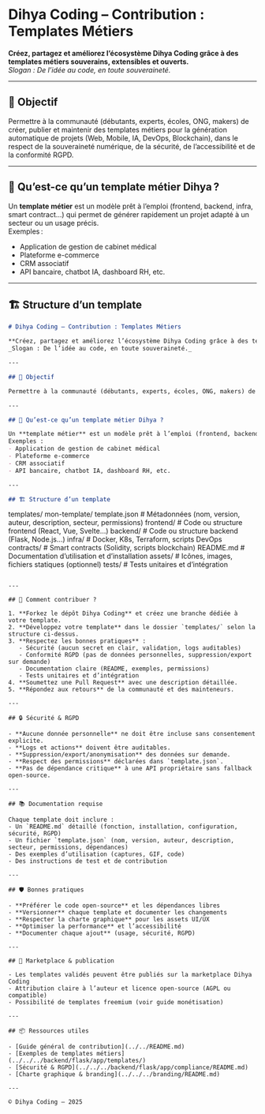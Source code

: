 # Dihya Coding – Contribution : Templates Métiers

**Créez, partagez et améliorez l’écosystème Dihya Coding grâce à des templates métiers souverains, extensibles et ouverts.**  
_Slogan : De l’idée au code, en toute souveraineté._

---

## 🎯 Objectif

Permettre à la communauté (débutants, experts, écoles, ONG, makers) de créer, publier et maintenir des templates métiers pour la génération automatique de projets (Web, Mobile, IA, DevOps, Blockchain), dans le respect de la souveraineté numérique, de la sécurité, de l’accessibilité et de la conformité RGPD.

---

## 🧩 Qu’est-ce qu’un template métier Dihya ?

Un **template métier** est un modèle prêt à l’emploi (frontend, backend, infra, smart contract…) qui permet de générer rapidement un projet adapté à un secteur ou un usage précis.  
Exemples :  
- Application de gestion de cabinet médical
- Plateforme e-commerce
- CRM associatif
- API bancaire, chatbot IA, dashboard RH, etc.

---

## 🏗️ Structure d’un template
```markdown
# Dihya Coding – Contribution : Templates Métiers

**Créez, partagez et améliorez l’écosystème Dihya Coding grâce à des templates métiers souverains, extensibles et ouverts.**  
_Slogan : De l’idée au code, en toute souveraineté._

---

## 🎯 Objectif

Permettre à la communauté (débutants, experts, écoles, ONG, makers) de créer, publier et maintenir des templates métiers pour la génération automatique de projets (Web, Mobile, IA, DevOps, Blockchain), dans le respect de la souveraineté numérique, de la sécurité, de l’accessibilité et de la conformité RGPD.

---

## 🧩 Qu’est-ce qu’un template métier Dihya ?

Un **template métier** est un modèle prêt à l’emploi (frontend, backend, infra, smart contract…) qui permet de générer rapidement un projet adapté à un secteur ou un usage précis.  
Exemples :  
- Application de gestion de cabinet médical
- Plateforme e-commerce
- CRM associatif
- API bancaire, chatbot IA, dashboard RH, etc.

---

## 🏗️ Structure d’un template

```
templates/
  mon-template/
    template.json        # Métadonnées (nom, version, auteur, description, secteur, permissions)
    frontend/            # Code ou structure frontend (React, Vue, Svelte…)
    backend/             # Code ou structure backend (Flask, Node.js…)
    infra/               # Docker, K8s, Terraform, scripts DevOps
    contracts/           # Smart contracts (Solidity, scripts blockchain)
    README.md            # Documentation d’utilisation et d’installation
    assets/              # Icônes, images, fichiers statiques (optionnel)
    tests/               # Tests unitaires et d’intégration
```

---

## 🚀 Comment contribuer ?

1. **Forkez le dépôt Dihya Coding** et créez une branche dédiée à votre template.
2. **Développez votre template** dans le dossier `templates/` selon la structure ci-dessus.
3. **Respectez les bonnes pratiques** :  
   - Sécurité (aucun secret en clair, validation, logs auditables)
   - Conformité RGPD (pas de données personnelles, suppression/export sur demande)
   - Documentation claire (README, exemples, permissions)
   - Tests unitaires et d’intégration
4. **Soumettez une Pull Request** avec une description détaillée.
5. **Répondez aux retours** de la communauté et des mainteneurs.

---

## 🔒 Sécurité & RGPD

- **Aucune donnée personnelle** ne doit être incluse sans consentement explicite.
- **Logs et actions** doivent être auditables.
- **Suppression/export/anonymisation** des données sur demande.
- **Respect des permissions** déclarées dans `template.json`.
- **Pas de dépendance critique** à une API propriétaire sans fallback open-source.

---

## 📚 Documentation requise

Chaque template doit inclure :
- Un `README.md` détaillé (fonction, installation, configuration, sécurité, RGPD)
- Un fichier `template.json` (nom, version, auteur, description, secteur, permissions, dépendances)
- Des exemples d’utilisation (captures, GIF, code)
- Des instructions de test et de contribution

---

## 🛡️ Bonnes pratiques

- **Préférer le code open-source** et les dépendances libres
- **Versionner** chaque template et documenter les changements
- **Respecter la charte graphique** pour les assets UI/UX
- **Optimiser la performance** et l’accessibilité
- **Documenter chaque ajout** (usage, sécurité, RGPD)

---

## 🤝 Marketplace & publication

- Les templates validés peuvent être publiés sur la marketplace Dihya Coding
- Attribution claire à l’auteur et licence open-source (AGPL ou compatible)
- Possibilité de templates freemium (voir guide monétisation)

---

## 📦 Ressources utiles

- [Guide général de contribution](../../README.md)
- [Exemples de templates métiers](../../../backend/flask/app/templates/)
- [Sécurité & RGPD](../../../backend/flask/app/compliance/README.md)
- [Charte graphique & branding](../../../branding/README.md)

---

© Dihya Coding – 2025
```